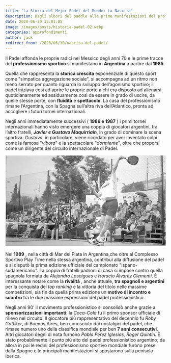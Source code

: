 ```yaml
---
title: "La Storia del Mejor Padel del Mundo: La Nascita"
description: Dagli albori del paddle alle prime manifestazioni del professionismo sportivo internazionale.
date: 2020-06-30 13:01:05
image: /images/posts/historia-padel-02.webp
categories: approfondimenti
author: jack
redirect_from: /2020/06/30/nascita-del-padel/
---
```


Il Padel affonda le proprie radici nel Messico degli anni 70 e le prime tracce del **professionismo sportivo** si manifestano in **Argentina** a partire dal **1985**.

Quella che rappresenta la **storica crescita** esponenziale di questo sport come "simpatica aggregazione sociale", si accompagna ad un ritmo non meno serrato per quanto riguarda lo sviluppo dell’agonismo sportivo; il padel iniziava cosi ad aprire le proprie porte a chi era disposto ad allenarsi quotidianamente ed assiduamente così da essere in grado di uscire, da quelle stesse porte, con **fluidità** e **spettacolo**. La casa del professionismo rimane l’Argentina, con la Spagna sull’altra riva dell’Atlantico, pronta ad accogliere i futuri tornei internazionali.

Negli anni immediatamente successivi ( **1986 e 1987** ) i primi tornei internazionali hanno visto emergere una coppia di giocatori argentini, tra l’altro fratelli, _**Javier e Gustavo Maquirriain**_, in grado di dominare la scena sportiva. _Gustavo_, in particolare, viene ricordato per aver inventato colpi come la famosa "_vibora_" e la spettacolare "_dormiente_", oltre che proporsi come un dirigente del circuito internazionale di Padel.

![storia padel vintage primi tornei paddle](/images/posts/historia-padel-01.webp)

Nel **1989** , nella città di Mar del Plata in Argentina,che oltre al Complesso Sportivo Play Time nella stessa argentina, contribuì alla diffusione del padel e si disputò la prima edizione ufficiale del campionato "ispano-sudamericano". La coppia di fratelli padroni di casa si impose contro quella spagnola formata da _Alejandro Lasaigues_ e _Horacio Álvarez Clementi_. È interessante notare come la **rivalità** , anche attuale, **tra spagnoli e argentini** per la conquista del _top ranking_ e la vittoria del titolo nelle massime competizioni, sia fin da quella prima edizione un **motivo di incontro e scontro** tra le due massime espressioni del padel professionistico.

Negli anni 90’ il movimento professionistico si consolidò anche grazie a **sponsorizzazioni importanti**: la _Coca-Cola_ fu il primo sponsor ufficiale di rilievo nel circuito. Il giocatore più rappresentativo del decennio fu _Roby Gattiker_, di Buenos Aires, ben conosciuto dai nostalgici del padel, che rimase numero uno della classifica mondiale per ben **7 anni consecutivi**. Altri giocatori degni di nota furnono _Pablo Pérez Iglesias, Roger Quintín_. È stato probabilmente il punto più alto del padel professionistico argentino; da allora in poi le redini del professionismo sportivo mondiale furono prese dalla Spagne e le principali manifestazioni si spostarono sulla penisola iberica.